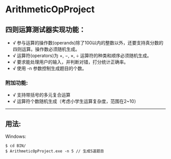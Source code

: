 # ArithmeticOpProject
## 四则运算测试器实现功能：
- √ 参与运算的操作数(operands)除了100以内的整数以外，还要支持真分数的四则运算。操作数必须随机生成。
- √ 运算符(operators)为 +, −, ×, ÷ 运算符的种类和顺序必须随机生成。
- √ 要求能处理用户的输入，并判断对错，打分统计正确率。
- √ 使用 -n 参数控制生成题目的个数。

### 附加功能:
- √ 支持带括号的多元复合运算
- √ 运算符个数随机生成（考虑小学生运算复杂度，范围在2~10）
***
## 用法:
Windows:

```
$ cd BIN/
$ ArithmeticOpProject.exe -n 5 // 生成5道题目
